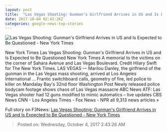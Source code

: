 ```yaml
---
layout: post
title:  "Las Vegas Shooting: Gunman's Girlfriend Arrives in US and Is Expected to Be Questioned - New York Times"
date: 2017-10-04 02:43:26Z
categories: google-news-top-stories
---
```


![Las Vegas Shooting: Gunman's Girlfriend Arrives in US and Is Expected to Be Questioned - New York Times](https://static01.nyt.com/images/2017/10/03/us/04vegas-live-alpha/04vegas-live-alpha-facebookJumbo.jpg)

New York Times Las Vegas Shooting: Gunman's Girlfriend Arrives in US and Is Expected to Be Questioned New York Times A memorial to the victims on the corner of Sahara Avenue and Las Vegas Boulevard. Credit Hilary Swift for The New York Times. LAS VEGAS — Marilou Danley, the girlfriend of the gunman in the Las Vegas mass shooting, arrived at Los Angeles International ... Frantic switchboard calls, geometry of fire, led police to killer on Mandalay Bay's 32nd floor Washington Post Newly released police bodycam footage shows chaos of Las Vegas massacre ABC News ATF: Las Vegas shooter had 12 guns modified to mimic automatics – live updates CBS News CNN - Los Angeles Times - Fox News - NPR all 9,313 news articles »


Full story on F3News: [Las Vegas Shooting: Gunman's Girlfriend Arrives in US and Is Expected to Be Questioned - New York Times](http://www.f3nws.com/n/zpjygG)

> Posted on: Wednesday, October 4, 2017 2:43:26 AM
